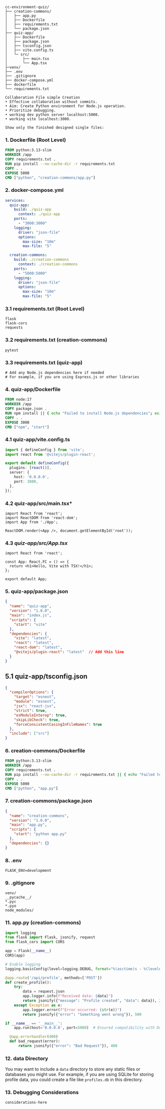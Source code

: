 ```
cc-environment-quiz/
├── creation-commons/
│   ├── app.py
│   ├── Dockerfile
│   ├── requirements.txt
│   └── package.json
├── quiz-app/
│   ├── Dockerfile
│   ├── package.json
│   ├── tsconfig.json
│   ├── vite.config.ts
│   └─ src/
│       ├── main.tsx
│       └── App.tsx
├─venv/
├── .env
├── .gitignore
├── docker-compose.yml
├── dockerfile
└── requirements.txt

Collaboration File simple Creation
• Effective collaboration without commits.
• Aim: Create Python environment for Node.js operation.
• Prioritize debugging.
• working dev python server localhost:5000.
• working vite localhost:3000.

Show only the finished designed single files:
```

### 1. **Dockerfile (Root Level)**
```dockerfile
FROM python:3.13-slim
WORKDIR /app
COPY requirements.txt .
RUN pip install --no-cache-dir -r requirements.txt
COPY . .
EXPOSE 5000
CMD ["python", "creation-commons/app.py"]
```

### 2. **docker-compose.yml**
```yaml
services:
  quiz-app:
    build: ./quiz-app
      context: ./quiz-app
    ports:
      - "3000:3000"
    logging:
      driver: "json-file"
      options:
        max-size: "10m"
        max-file: "5"

  creation-commons:
    build: ./creation-commons
      context: ./creation-commons
    ports:
      - "5000:5000"
    logging:
      driver: "json-file"
      options:
        max-size: "10m"
        max-file: "5"
```

### 3.1 **requirements.txt (Root Level)**
```plaintext
flask
flask-cors
requests
```
### 3.2 **requirements.txt (creation-commons)**
```plaintext
pytest
```
### 3.3 **requirements.txt (quiz-app)**
```plaintext
# Add any Node.js dependencies here if needed
# For example, if you are using Express.js or other libraries
```

### 4. **quiz-app/Dockerfile**
```dockerfile
FROM node:17
WORKDIR /app
COPY package.json .
RUN npm install || { echo "Failed to install Node.js dependencies"; exit 1; }
COPY . .
EXPOSE 3000
CMD ["npm", "start"]
```
### 4.1 **quiz-app/vite.config.ts**
```typescript
import { defineConfig } from 'vite';
import react from '@vitejs/plugin-react';

export default defineConfig({
  plugins: [react()],
  server: {
    host: '0.0.0.0',
    port: 3000,
  },
});
```
### 4.2 **quiz-app/src/main.tsx***
```tsx
import React from 'react';
import ReactDOM from 'react-dom';
import App from './App';

ReactDOM.render(<App />, document.getElementById('root'));
```
### 4.3 *quiz-app/src/App.tsx*
```tsx
import React from 'react';

const App: React.FC = () => {
  return <h1>Hello, Vite with TSX!</h1>;
};

export default App;
```

### 5. **quiz-app/package.json**
```json
{
  "name": "quiz-app",
  "version": "1.0.0",
  "main": "index.js",
  "scripts": {
    "start": "vite"
  },
  "dependencies": {
    "vite": "latest",
    "react": "latest",
    "react-dom": "latest",
    "@vitejs/plugin-react": "latest"  // Add this line
  }
}
```
## 5.1 **quiz-app/tsconfig.json**
```json
{
  "compilerOptions": {
    "target": "esnext",
    "module": "esnext",
    "jsx": "react-jsx",
    "strict": true,
    "esModuleInterop": true,
    "skipLibCheck": true,
    "forceConsistentCasingInFileNames": true
  },
  "include": ["src"]
}

```

### 6. **creation-commons/Dockerfile**
```dockerfile
FROM python:3.13-slim
WORKDIR /app
COPY requirements.txt .
RUN pip install --no-cache-dir -r requirements.txt || { echo "Failed to install Python dependencies"; exit 1; }
COPY . .
EXPOSE 5000
CMD ["python", "app.py"]
```

### 7. **creation-commons/package.json**
```json
{
  "name": "creation-commons",
  "version": "1.0.0",
  "main": "app.py",
  "scripts": {
    "start": "python app.py"
  },
  "dependencies": {}
}
```


### 8. **.env**
```
FLASK_ENV=development
```

### 9. **.gitignore**
```
venv/
__pycache__/
*.pyc
*.pyo
node_modules/
```

### 11. **app.py (creation-commons)**
```python
import logging
from flask import Flask, jsonify, request
from flask_cors import CORS

app = Flask(__name__)
CORS(app)

# Enable logging
logging.basicConfig(level=logging.DEBUG, format="%(asctime)s - %(levelname)s - %(message)s")

@app.route('/api/profile', methods=['POST'])
def create_profile():
    try:
        data = request.json
        app.logger.info(f"Received data: {data}")
        return jsonify({"message": "Profile created", "data": data}), 201
    except Exception as e:
        app.logger.error(f"Error occurred: {str(e)}")
        return jsonify({"error": "Something went wrong"}), 500

if __name__ == '__main__':
    app.run(host='0.0.0.0', port=5000)  # Ensured compatibility with Docker networking

  @app.errorhandler(400)
  def bad_request(error):
      return jsonify({"error": "Bad Request"}), 400
```

### 12. **data Directory**
You may want to include a `data` directory to store any static files or databases you might use. For example, if you are using SQLite for storing profile data, you could create a file like `profiles.db` in this directory.

### 13. **Debugging Considerations**
```
considerations-here
```